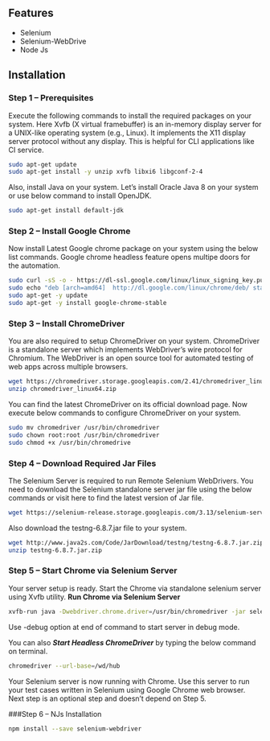 ## Features

- Selenium
- Selenium-WebDrive
- Node Js

## Installation

### Step 1 – Prerequisites

Execute the following commands to install the required packages on your system. Here Xvfb (X virtual framebuffer) is an in-memory display server for a UNIX-like operating system (e.g., Linux). It implements the X11 display server protocol without any display. This is helpful for CLI applications like CI service.

```bash
sudo apt-get update
sudo apt-get install -y unzip xvfb libxi6 libgconf-2-4
```

Also, install Java on your system. Let’s install Oracle Java 8 on your system or use below command to install OpenJDK.

```bash
sudo apt-get install default-jdk
```

### Step 2 – Install Google Chrome

Now install Latest Google chrome package on your system using the below list commands. Google chrome headless feature opens multipe doors for the automation.

```bash
sudo curl -sS -o - https://dl-ssl.google.com/linux/linux_signing_key.pub | apt-key add
sudo echo "deb [arch=amd64]  http://dl.google.com/linux/chrome/deb/ stable main" >> /etc/apt/sources.list.d/google-chrome.list
sudo apt-get -y update
sudo apt-get -y install google-chrome-stable
```

### Step 3 – Install ChromeDriver

You are also required to setup ChromeDriver on your system. ChromeDriver is a standalone server which implements WebDriver’s wire protocol for Chromium. The WebDriver is an open source tool for automated testing of web apps across multiple browsers.

```bash
wget https://chromedriver.storage.googleapis.com/2.41/chromedriver_linux64.zip
unzip chromedriver_linux64.zip
```

You can find the latest ChromeDriver on its official download page. Now execute below commands to configure ChromeDriver on your system.

```bash
sudo mv chromedriver /usr/bin/chromedriver
sudo chown root:root /usr/bin/chromedriver
sudo chmod +x /usr/bin/chromedrive
```

### Step 4 – Download Required Jar Files

The Selenium Server is required to run Remote Selenium WebDrivers. You need to download the Selenium standalone server jar file using the below commands or visit here to find the latest version of Jar file.

```bash
wget https://selenium-release.storage.googleapis.com/3.13/selenium-server-standalone-3.13.0.jar
```

Also download the testng-6.8.7.jar file to your system.

```bash
wget http://www.java2s.com/Code/JarDownload/testng/testng-6.8.7.jar.zip
unzip testng-6.8.7.jar.zip
```

### Step 5 – Start Chrome via Selenium Server

Your server setup is ready. Start the Chrome via standalone selenium server using Xvfb utility.
**Run Chrome via Selenium Server**

```bash
xvfb-run java -Dwebdriver.chrome.driver=/usr/bin/chromedriver -jar selenium-server-standalone.jar
```

Use -debug option at end of command to start server in debug mode.

You can also **_Start Headless ChromeDriver_** by typing the below command on terminal.

```bash
chromedriver --url-base=/wd/hub
```

Your Selenium server is now running with Chrome. Use this server to run your test cases written in Selenium using Google Chrome web browser. Next step is an optional step and doesn’t depend on Step 5.

###Step 6 – NJs Installation

```bash
npm install --save selenium-webdriver
```
